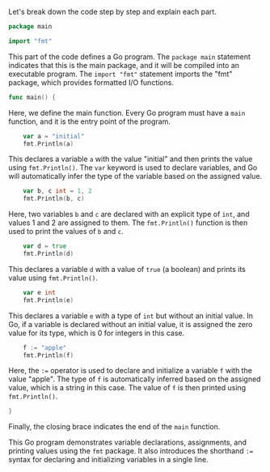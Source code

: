 Let's break down the code step by step and explain each part.

```go
package main

import "fmt"
```

This part of the code defines a Go program. The `package main` statement indicates that this is the main package, and it will be compiled into an executable program. The `import "fmt"` statement imports the "fmt" package, which provides formatted I/O functions.

```go
func main() {
```

Here, we define the main function. Every Go program must have a `main` function, and it is the entry point of the program.

```go
    var a = "initial"
    fmt.Println(a)
```

This declares a variable `a` with the value "initial" and then prints the value using `fmt.Println()`. The `var` keyword is used to declare variables, and Go will automatically infer the type of the variable based on the assigned value.

```go
    var b, c int = 1, 2
    fmt.Println(b, c)
```

Here, two variables `b` and `c` are declared with an explicit type of `int`, and values 1 and 2 are assigned to them. The `fmt.Println()` function is then used to print the values of `b` and `c`.

```go
    var d = true
    fmt.Println(d)
```

This declares a variable `d` with a value of `true` (a boolean) and prints its value using `fmt.Println()`.

```go
    var e int
    fmt.Println(e)
```

This declares a variable `e` with a type of `int` but without an initial value. In Go, if a variable is declared without an initial value, it is assigned the zero value for its type, which is 0 for integers in this case.

```go
    f := "apple"
    fmt.Println(f)
```

Here, the `:=` operator is used to declare and initialize a variable `f` with the value "apple". The type of `f` is automatically inferred based on the assigned value, which is a string in this case. The value of `f` is then printed using `fmt.Println()`.

```go
}
```

Finally, the closing brace indicates the end of the `main` function.

This Go program demonstrates variable declarations, assignments, and printing values using the `fmt` package. It also introduces the shorthand `:=` syntax for declaring and initializing variables in a single line.